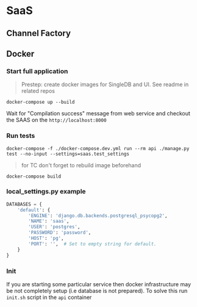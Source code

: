 <h1>SaaS</h1>
<h2> Channel Factory </h2>


## Docker
### Start full application
> Prestep: create docker images for SingleDB and UI. See readme in related repos
```shell
docker-compose up --build
```
Wait for "Compilation success" message from web service and checkout the SAAS on the `http://localhost:8000` 

### Run tests
```shell
docker-compose -f ./docker-compose.dev.yml run --rm api ./manage.py test --no-input --settings=saas.test_settings
```
> for TC don't forget to rebuild image beforehand
```shell
docker-compose build
```

### local_settings.py example
```python
DATABASES = {
    'default': {
        'ENGINE': 'django.db.backends.postgresql_psycopg2',
        'NAME': 'saas',
        'USER': 'postgres',
        'PASSWORD': 'password',
        'HOST': 'pg',
        'PORT': '',  # Set to empty string for default.
    }
}
```

### Init
If you are starting some particular service then docker infrastructure may be not completely setup (i.e database is not prepared).
To solve this run `init.sh` script in the `api` container
